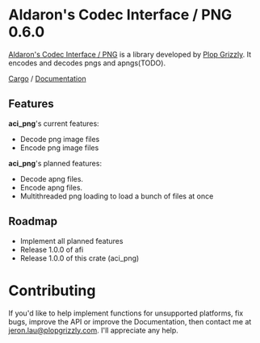 # Aldaron's Codec Interface / PNG 0.6.0
[Aldaron's Codec Interface / PNG](http://plopgrizzly.com/aci_png) is a library
developed by [Plop Grizzly](http://plopgrizzly.com).  It encodes and
decodes pngs and apngs(TODO).

[Cargo](https://crates.io/crates/aci_png) /
[Documentation](https://docs.rs/aci_png)

## Features
**aci_png**'s current features:
* Decode png image files
* Encode png image files

**aci_png**'s planned features:
* Decode apng files.
* Encode apng files.
* Multithreaded png loading to load a bunch of files at once

## Roadmap
* Implement all planned features
* Release 1.0.0 of afi
* Release 1.0.0 of this crate (aci\_png)

# Contributing
If you'd like to help implement functions for unsupported platforms, fix bugs,
improve the API or improve the Documentation, then contact me at
jeron.lau@plopgrizzly.com. I'll appreciate any help.
